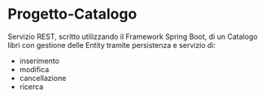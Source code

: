 # Progetto-Catalogo
Servizio REST, scritto utilizzando il Framework Spring Boot, di un Catalogo libri con gestione delle Entity tramite persistenza e servizio di: 
- inserimento
- modifica
- cancellazione
- ricerca
